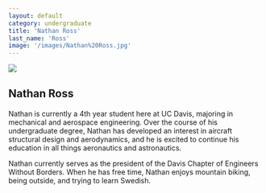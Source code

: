 ```yaml
---
layout: default
category: undergraduate
title: 'Nathan Ross'
last_name: 'Ross'
image: '/images/Nathan%20Ross.jpg'
---
```


<img src="{{ page.image }}">

<h2 class="team-title">Nathan Ross</h2>
<h4 class="team-position"></h4>

<p>
Nathan is currently a 4th year student here at UC Davis, majoring in mechanical and aerospace engineering. Over the course of his undergraduate degree, Nathan has developed an interest in aircraft structural design and aerodynamics, and he is excited to continue his education in all things aeronautics and astronautics.
</p><p>
Nathan currently serves as the president of the Davis Chapter of Engineers Without Borders. When he has free time, Nathan enjoys mountain biking, being outside, and trying to learn Swedish.
</p>
<ul class="team-member-other-info"></ul>
